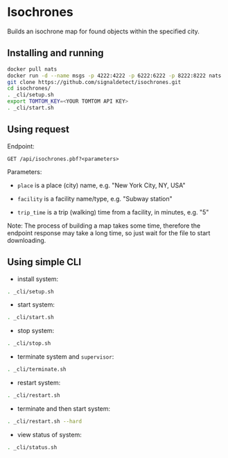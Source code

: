 # Isochrones

Builds an isochrone map for found objects within the specified city.

## Installing and running

```sh
docker pull nats
docker run -d --name msgs -p 4222:4222 -p 6222:6222 -p 8222:8222 nats
git clone https://github.com/signaldetect/isochrones.git
cd isochrones/
. _cli/setup.sh
export TOMTOM_KEY=<YOUR TOMTOM API KEY>
. _cli/start.sh
```

## Using request

Endpoint:

`GET /api/isochrones.pbf?<parameters>`

Parameters:

* `place` is a place (city) name, e.g. "New York City, NY, USA"

* `facility` is a facility name/type, e.g. "Subway station"

* `trip_time` is a trip (walking) time from a facility, in minutes, e.g. "5"

Note: The process of building a map takes some time, therefore the endpoint
response may take a long time, so just wait for the file to start downloading.

## Using simple CLI

* install system:

```sh
. _cli/setup.sh
```

* start system:

```sh
. _cli/start.sh
```

* stop system:

```sh
. _cli/stop.sh
```

* terminate system and `supervisor`:

```sh
. _cli/terminate.sh
```

* restart system:

```sh
. _cli/restart.sh
```

* terminate and then start system:

```sh
. _cli/restart.sh --hard
```

* view status of system:

```sh
. _cli/status.sh
```
